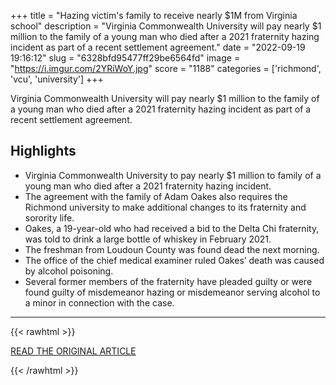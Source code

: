 +++
title = "Hazing victim's family to receive nearly $1M from Virginia school"
description = "Virginia Commonwealth University will pay nearly $1 million to the family of a young man who died after a 2021 fraternity hazing incident as part of a recent settlement agreement."
date = "2022-09-19 19:16:12"
slug = "6328bfd95477ff29be6564fd"
image = "https://i.imgur.com/2YRiWoY.jpg"
score = "1188"
categories = ['richmond', 'vcu', 'university']
+++

Virginia Commonwealth University will pay nearly $1 million to the family of a young man who died after a 2021 fraternity hazing incident as part of a recent settlement agreement.

## Highlights

- Virginia Commonwealth University to pay nearly $1 million to family of a young man who died after a 2021 fraternity hazing incident.
- The agreement with the family of Adam Oakes also requires the Richmond university to make additional changes to its fraternity and sorority life.
- Oakes, a 19-year-old who had received a bid to the Delta Chi fraternity, was told to drink a large bottle of whiskey in February 2021.
- The freshman from Loudoun County was found dead the next morning.
- The office of the chief medical examiner ruled Oakes’ death was caused by alcohol poisoning.
- Several former members of the fraternity have pleaded guilty or were found guilty of misdemeanor hazing or misdemeanor serving alcohol to a minor in connection with the case.

---

{{< rawhtml >}}
  <p class="article-category">
    <a target="_blank" href="https://www.nbcnews.com/news/us-news/hazing-victims-family-receive-nearly-1m-virginia-school-rcna48318">READ THE ORIGINAL ARTICLE</a>
  </p>
{{< /rawhtml >}}

